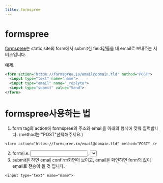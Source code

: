 ```yaml
---
title: formspree
---
```


# formspree
[formspree](https://formspree.io/)는 static site의 form에서 submit한 field값들을 내 email로 보내주는 서비스입니다.

예제.
```xml
<form action="https://formspree.io/email@domain.tld" method="POST">
  <input type="text" name="name">
  <input type="email" name="_replyto">
  <input type="submit" value="Send">
</form>
```

# formspree사용하는 법

1. form tag의 action에 formspree의 주소와 email을 아래의 형식에 맞춰 입력합니다. (method는 "POST"선택해주세요.)

```
<form action="https://formspree.io/email@domain.tld" method="POST" />
```

2. form(i.e. <input>, <select>, <textare>)에 name attribut를 추가합니다.
3. submit을 하면 email confirm화면이 보이고, email을 확인하면 form의 값이 email로 전송이 될 것 입니다.









```
<input type="text" name="name">
```
